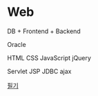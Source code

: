 # Web
DB + Frontend + Backend

Oracle

HTML
CSS
JavaScript
jQuery

Servlet
JSP
JDBC
ajax


[필기](https://www.notion.so/yyj/c551f5b288bd4fb097f1707d6a62941a)